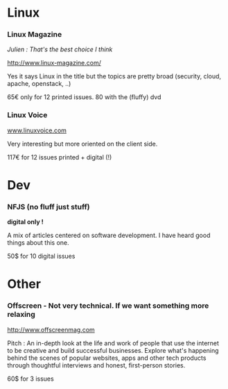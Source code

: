 # Linux 

### Linux Magazine

*Julien : That's the best choice I think*

http://www.linux-magazine.com/

Yes it says Linux in the title but the topics are pretty broad (security, cloud, apache, openstack, ..)

65€ only for 12 printed issues. 80 with the (fluffy) dvd

### Linux Voice

www.linuxvoice.com

Very interesting but more oriented on the client side. 

117€ for 12 issues printed + digital (!)

# Dev

### NFJS (no fluff just stuff)

**digital only !**

A mix of articles centered on software development. I have heard good things about this one.

50$ for 10 digital issues

# Other

### Offscreen - Not very technical. If we want something more relaxing 

http://www.offscreenmag.com

Pitch : An in-depth look at the life and work of people that use the internet to be creative and build successful businesses. Explore what's happening behind the scenes of popular websites, apps and other tech products through thoughtful interviews and honest, first-person stories.

60$ for 3 issues
